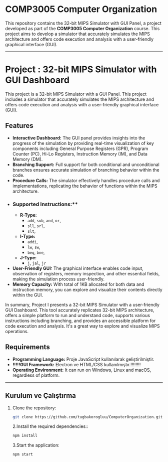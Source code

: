 # COMP3005 Computer Organization

This repository contains the 32-bit MIPS Simulator with GUI Panel, a project developed as part of the **COMP3005 Computer Organization** course. This project aims to develop a simulator that accurately simulates the MIPS architecture and offers code execution and analysis with a user-friendly graphical interface (GUI).

---

# Project : 32-bit MIPS Simulator with GUI Dashboard

This project is a 32-bit MIPS Simulator with a GUI Panel. This project includes a simulator that accurately simulates the MIPS architecture and offers code execution and analysis with a user-friendly graphical interface (GUI).

## Features

- **Interactive Dashboard:** The GUI panel provides insights into the progress of the simulation by providing real-time visualization of key components including General Purpose Registers (GPR), Program Counter (PC), Hi-Lo Registers, Instruction Memory (IM), and Data Memory (DM).
- **Branching Support:** Full support for both conditional and unconditional branches ensures accurate simulation of branching behavior within the code.
- **Procedure Calls:** The simulator effectively handles procedure calls and implementations, replicating the behavior of functions within the MIPS architecture.
- ### Supported Instructions:\*\*
  - **R-Type:**
    - `add`, `sub`, `and`, `or`,
    - `sll`, `srl`,
    - `slt`,
  - **I-Type:**
    - `addi`,
    - `lw`, `sw`,
    - `beq`, `bne`,
  - **J-Type:**
    - `j`, `jal`, `jr`
- **User-Friendly GUI:** The graphical interface enables code input, observation of registers, memory inspection, and other essential fields, making the simulation process user-friendly.
- **Memory Capacity:** With total of 1KB allocated for both data and instruction memory, you can explore and visualize their contents directly within the GUI.

In summary, Project I presents a 32-bit MIPS Simulator with a user-friendly GUI Dashboard. This tool accurately replicates 32-bit MIPS architecture, offers a simple platform to run and understand code, supports various instructions including branching, and provides an accessible platform for code execution and analysis. It's a great way to explore and visualize MIPS operations.

## Requirements

- **Programming Language:** Proje JavaScript kullanılarak geliştirilmiştir.
- **!!!!!GUI Framework:** Electron ve HTML/CSS kullanılmıştır.!!!!!!!!
- **Operating Environment:** It can run on Windows, Linux and macOS, regardless of platform.

---

## Kurulum ve Çalıştırma

1. Clone the repository:

   ```bash
   git clone https://github.com/tugbakorogluu/ComputerOrganization.git
   ```

   2.Install the required dependencies::

   ```bash
   npm install

   ```

   3.Start the application:

   ```bash
   npm start

   ```
